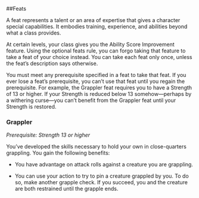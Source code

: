 ##Feats


A feat represents a talent or an area of expertise that gives a
character special capabilities. It embodies training, experience, and
abilities beyond what a class provides.

At certain levels, your class gives you the Ability Score Improvement
feature. Using the optional feats rule, you can forgo taking that
feature to take a feat of your choice instead. You can take each feat
only once, unless the feat’s description says otherwise.

You must meet any prerequisite specified in a feat to take that feat. If
you ever lose a feat’s prerequisite, you can’t use that feat until you
regain the prerequisite. For example, the Grappler feat requires you to
have a Strength of 13 or higher. If your Strength is reduced below 13
somehow—perhaps by a withering curse—you can’t benefit from the Grappler
feat until your Strength is restored.

### Grappler

*Prerequisite: Strength 13 or higher*

You’ve developed the skills necessary to hold your own in
close-­quarters grappling. You gain the following benefits:

-   You have advantage on attack rolls against a creature you are grappling.

-   You can use your action to try to pin a creature grappled by you. To do so,
    make another grapple check. If you succeed, you and the creature are both
    restrained until the grapple ends.
